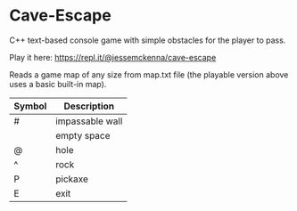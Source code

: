 # Cave-Escape
C++ text-based console game with simple obstacles for the player to pass.

Play it here: https://repl.it/@jessemckenna/cave-escape

Reads a game map of any size from map.txt file (the playable version above uses a basic built-in map).

|Symbol|Description|
|------|-----------|
|\#|impassable wall|
| |empty space|
|@|hole|
|^|rock|
|P|pickaxe|
|E|exit|
